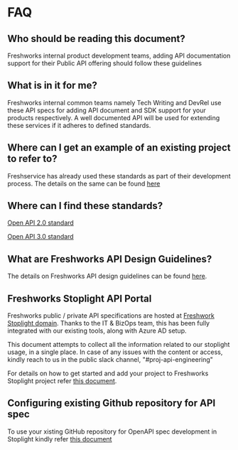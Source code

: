 # FAQ

## Who should be reading this document?

Freshworks internal product development teams, adding API documentation support for their Public API offering should follow these guidelines

## What is in it for me?

Freshworks internal common teams namely Tech Writing and DevRel use these API specs for adding API document and SDK support for your products respectively. A well documented API will be used for extending these services if it adheres to defined standards.

## Where can I get an example of an existing project to refer to?

Freshservice has already used these standards as part of their development process. The details on the same can be found [here](https://confluence.freshworks.com/display/FRES/Freshservice+-+API+Design+with+Stoplight)

## Where can I find these standards?

[Open API 2.0 standard](/styles/oas%202.0/oas-2.0.md)

[Open API 3.0 standard](/styles/oas%203.x.x/oas-3.x.x.md)

## What are Freshworks API Design Guidelines?

The details on Freshworks API design guidelines can be found [here](https://confluence.freshworks.com/display/PLAT/API+Design+Guidelines).

## Freshworks Stoplight API Portal

Freshworks public / private API specifications are hosted at [Freshwork Stoplight domain](https://freshworks.stoplight.io/). Thanks to the IT & BizOps team, this has been fully integrated with our existing tools, along with Azure AD setup.

This document attempts to collect all the information related to our stoplight usage, in a single place. In case of any issues with the content or access, kindly reach to us in the public slack channel, "#proj-api-engineering"

For details on how to get started and add your project to Freshworks Stoplight project refer [this document](https://confluence.freshworks.com/display/PLAT/Stoplight+API+Portal).

## Configuring existing Github repository for API spec

To use your xisting GitHub repository for OpenAPI spec development in Stoplight kindly refer [this document](https://confluence.freshworks.com/display/PLAT/Configuring+Github+repository+for+API+spec)
